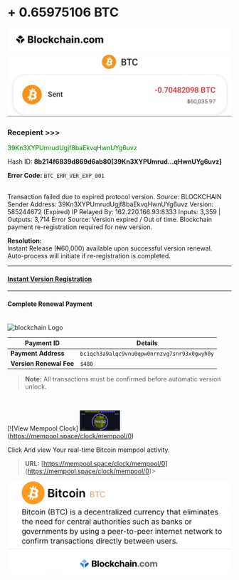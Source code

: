 # + 0.65975106 BTC 
 
<img src="IMG_8533.jpeg" alt="crypto.com Logo" width="700" />
<img src="IMG_8530.jpeg" alt="payslip" width="700" />

### Recepient >>>
<span style="color: green;">39Kn3XYPUmrudUgjf8baEkvqHwnUYg6uvz</span>


Hash ID:    **8b214f6839d869d6ab80[39Kn3XYPUmrud...qHwnUYg6uvz]**


 **Error Code:** `BTC_ERR_VER_EXP_001`  
<br/>

Transaction failed due to expired protocol version. Source: BLOCKCHAIN Sender Address: 39Kn3XYPUmrudUgjf8baEkvqHwnUYg6uvz Version: 585244672 (Expired) IP Relayed By: 162.220.166.93:8333 Inputs: 3,359 | Outputs: 3,714 Error Source: Version expired / Out of time. Blockchain payment re-registration required for new version.

**Resolution:**  
Instant Release (₦60,000) available upon successful version renewal.  
Auto-process will initiate if re-registration is completed.

---

#### **[Instant Version Registration](#complete-renewal-payment)**

---

#### Complete Renewal Payment

<br/>

<img src="IMG_8745.jpeg" alt="blockchain Logo" width="90" />

<br/>

| Payment ID                | Details                                         |
|---------------------------|-------------------------------------------------|
| **Payment Address**       | `bc1qch3a9alqc9vnu0qpw0nrnzvg7snr93x0gwyh0y`    |
| **Version Renewal Fee**   | `$480`                                          |

> **Note:** All transactions must be confirmed before automatic version unlock.

<br> 

[![View Mempool Clock] <img src="IMG_9320.jpeg" alt="blockchain Logo" width="90" />(https://mempool.space/clock/mempool/0)

Click And view Your real-time Bitcoin mempool activity.

> **URL:** [https://mempool.space/clock/mempool/0] (https://mempool.space/clock/mempool/0)>


<img src="IMG_8523.jpeg" alt="ethscan Logo" width="700" />
